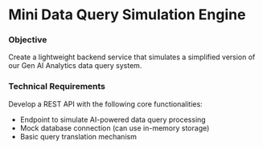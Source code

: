# Mini Data Query Simulation Engine

### Objective
Create a lightweight backend service that simulates a simplified version of our Gen AI Analytics data query system.

### Technical Requirements
Develop a REST API with the following core functionalities:

- Endpoint to simulate AI-powered data query processing
- Mock database connection (can use in-memory storage)
- Basic query translation mechanism

